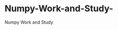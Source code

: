   # Numpy-Work-and-Study-
Numpy Work and Study 
                
                
              
                     
                  
                                                         
                             
                  
                    
                                                                                                     
                                                                                                           
                                                                                 
                                                                                                                                             
                                                
                                                                                                                  
                                                                                                                
                                                                                                                                                                                         
                                                                                                                                                       
                                                                                                                                           
                                                                                                                                               
                                                                                
                                                                               
                                                                        
                    
